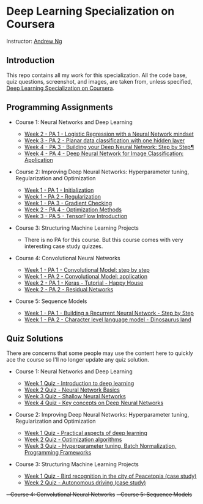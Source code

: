 # Deep Learning Specialization on Coursera

Instructor: [Andrew Ng](http://www.andrewng.org/)

## Introduction

This repo contains all my work for this specialization. All the code base, quiz questions, screenshot, and images, are taken from, unless specified, [Deep Learning Specialization on Coursera](https://www.coursera.org/specializations/deep-learning).

## Programming Assignments

- Course 1: Neural Networks and Deep Learning

  - [Week 2 - PA 1 - Logistic Regression with a Neural Network mindset](https://github.com/lukaswangbk/Deep-Learning-Specialication/blob/main/Course%201:%20Neural%20Networks%20and%20Deep%20Learning/Logistic_Regression_with_a_Neural_Network_mindset.ipynb)
  - [Week 3 - PA 2 - Planar data classification with one hidden layer](https://github.com/lukaswangbk/Deep-Learning-Specialication/blob/main/Course%201:%20Neural%20Networks%20and%20Deep%20Learning/Planar_data_classification_with_one_hidden_layer.ipynb)
  - [Week 4 - PA 3 - Building your Deep Neural Network: Step by Step¶](https://github.com/lukaswangbk/Deep-Learning-Specialication/blob/main/Course%201:%20Neural%20Networks%20and%20Deep%20Learning/Building_your_Deep_Neural_Network_Step_by_Step.ipynb)
  - [Week 4 - PA 4 - Deep Neural Network for Image Classification: Application](https://github.com/lukaswangbk/Deep-Learning-Specialication/blob/main/Course%201:%20Neural%20Networks%20and%20Deep%20Learning/Deep%20Neural%20Network%20-%20Application.ipynb)

- Course 2: Improving Deep Neural Networks: Hyperparameter tuning, Regularization and Optimization

  - [Week 1 - PA 1 - Initialization](https://github.com/lukaswangbk/Deep-Learning-Specialication/blob/main/Course%202:%20Improving%20Deep%20Neural%20Networks%20Hyperparameter%20tuning%2C%20Regularization%20and%20Optimization/Initialization.ipynb)
  - [Week 1 - PA 2 - Regularization](https://github.com/lukaswangbk/Deep-Learning-Specialication/blob/main/Course%202:%20Improving%20Deep%20Neural%20Networks%20Hyperparameter%20tuning%2C%20Regularization%20and%20Optimization/Regularization.ipynb)
  - [Week 1 - PA 3 - Gradient Checking](https://github.com/lukaswangbk/Deep-Learning-Specialication/blob/main/Course%202:%20Improving%20Deep%20Neural%20Networks%20Hyperparameter%20tuning%2C%20Regularization%20and%20Optimization/Gradient_Checking.ipynb)
  - [Week 2 - PA 4 - Optimization Methods](https://github.com/lukaswangbk/Deep-Learning-Specialication/blob/main/Course%202:%20Improving%20Deep%20Neural%20Networks%20Hyperparameter%20tuning%2C%20Regularization%20and%20Optimization/Optimization_methods.ipynb)
  - [Week 3 - PA 5 - TensorFlow Introduction](https://github.com/lukaswangbk/Deep-Learning-Specialication/blob/main/Course%202:%20Improving%20Deep%20Neural%20Networks%20Hyperparameter%20tuning%2C%20Regularization%20and%20Optimization/Tensorflow_introduction.ipynb)

- Course 3: Structuring Machine Learning Projects

  - There is no PA for this course. But this course comes with very interesting case study quizzes.
  
- Course 4: Convolutional Neural Networks

  - [Week 1 - PA 1 - Convolutional Model: step by step](https://github.com/Kulbear/deep-learning-coursera/blob/master/Convolutional%20Neural%20Networks/Convolution%20model%20-%20Step%20by%20Step%20-%20v1.ipynb)
  - [Week 1 - PA 2 - Convolutional Model: application](https://github.com/Kulbear/deep-learning-coursera/blob/master/Convolutional%20Neural%20Networks/Convolution%20model%20-%20Application%20-%20v1.ipynb)
  - [Week 2 - PA 1 - Keras - Tutorial - Happy House](https://github.com/Kulbear/deep-learning-coursera/blob/master/Convolutional%20Neural%20Networks/Keras%20-%20Tutorial%20-%20Happy%20House%20v1.ipynb)
  - [Week 2 - PA 2 - Residual Networks](https://github.com/Kulbear/deep-learning-coursera/blob/master/Convolutional%20Neural%20Networks/Residual%20Networks%20-%20v1.ipynb)
  
- Course 5: Sequence Models

  - [Week 1 - PA 1 - Building a Recurrent Neural Network - Step by Step](https://github.com/Kulbear/deep-learning-coursera/blob/master/Sequence%20Models/Building%20a%20Recurrent%20Neural%20Network%20-%20Step%20by%20Step%20-%20v2.ipynb)
  - [Week 1 - PA 2 - Character level language model - Dinosaurus land](https://github.com/Kulbear/deep-learning-coursera/blob/master/Sequence%20Models/Dinosaurus%20Island%20--%20Character%20level%20language%20model%20final%20-%20v3.ipynb)

## Quiz Solutions

There are concerns that some people may use the content here to quickly ace the course so I'll no longer update any quiz solution.

- Course 1: Neural Networks and Deep Learning

  - [Week 1 Quiz - Introduction to deep learning](https://github.com/Kulbear/deep-learning-coursera/blob/master/Neural%20Networks%20and%20Deep%20Learning/Week%201%20Quiz%20-%20Introduction%20to%20deep%20learning.md)
  - [Week 2 Quiz - Neural Network Basics](https://github.com/Kulbear/deep-learning-coursera/blob/master/Neural%20Networks%20and%20Deep%20Learning/Week%202%20Quiz%20-%20Neural%20Network%20Basics.md)
  - [Week 3 Quiz - Shallow Neural Networks](https://github.com/Kulbear/deep-learning-coursera/blob/master/Neural%20Networks%20and%20Deep%20Learning/Week%203%20Quiz%20-%20%20Shallow%20Neural%20Networks.md)
  - [Week 4 Quiz - Key concepts on Deep Neural Networks](https://github.com/Kulbear/deep-learning-coursera/blob/master/Neural%20Networks%20and%20Deep%20Learning/Week%204%20Quiz%20-%20Key%20concepts%20on%20Deep%20Neural%20Networks.md)

- Course 2: Improving Deep Neural Networks: Hyperparameter tuning, Regularization and Optimization

  - [Week 1 Quiz - Practical aspects of deep learning](https://github.com/Kulbear/deep-learning-coursera/blob/master/Improving%20Deep%20Neural%20Networks%20Hyperparameter%20tuning%2C%20Regularization%20and%20Optimization/Week%201%20Quiz%20-%20Practical%20aspects%20of%20deep%20learning.md)
  - [Week 2 Quiz - Optimization algorithms](https://github.com/Kulbear/deep-learning-coursera/blob/master/Improving%20Deep%20Neural%20Networks%20Hyperparameter%20tuning%2C%20Regularization%20and%20Optimization/Week%202%20Quiz%20-%20Optimization%20algorithms.md)
  - [Week 3 Quiz - Hyperparameter tuning, Batch Normalization, Programming Frameworks](https://github.com/Kulbear/deep-learning-coursera/blob/master/Improving%20Deep%20Neural%20Networks%20Hyperparameter%20tuning%2C%20Regularization%20and%20Optimization/Week%203%20Quiz%20-%20Hyperparameter%20tuning%2C%20Batch%20Normalization%2C%20Programming%20Frameworks.md)
  
- Course 3: Structuring Machine Learning Projects

  - [Week 1 Quiz - Bird recognition in the city of Peacetopia (case study)](https://github.com/Kulbear/deep-learning-coursera/blob/master/Structuring%20Machine%20Learning%20Projects/Week%201%20Quiz%20-%20Bird%20recognition%20in%20the%20city%20of%20Peacetopia%20(case%20study).md)
  - [Week 2 Quiz - Autonomous driving (case study)](https://github.com/Kulbear/deep-learning-coursera/blob/master/Structuring%20Machine%20Learning%20Projects/Week%202%20Quiz%20-%20Autonomous%20driving%20(case%20study).md)

~~- Course 4: Convolutional Neural Networks~~
~~- Course 5: Sequence Models~~